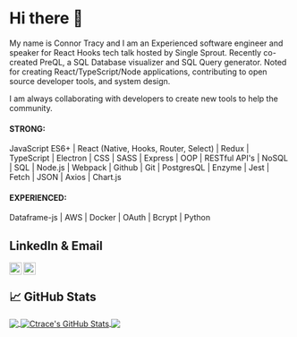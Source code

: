 # Hi there 👋

My name is Connor Tracy and I am an Experienced software engineer and speaker for React Hooks tech talk hosted by Single Sprout. Recently co-created PreQL, a SQL Database visualizer and SQL Query generator. Noted for creating React/TypeScript/Node applications, contributing to open source developer tools, and system design.

I am always collaborating with developers to create new tools to help the community.

#### STRONG: 
JavaScript ES6+ | React (Native, Hooks, Router, Select) | Redux | TypeScript | Electron | CSS | SASS | Express | OOP | RESTful API's | NoSQL | SQL | Node.js | Webpack | Github | Git | PostgresQL | Enzyme | Jest | Fetch | JSON | Axios | Chart.js
#### EXPERIENCED: 
Dataframe-js | AWS | Docker | OAuth | Bcrypt | Python
<!--
**Ctrace12/Ctrace12** is a ✨ _special_ ✨ repository because its `README.md` (this file) appears on your GitHub profile.

Here are some ideas to get you started:

- 🔭 I’m currently working on ...
- 🌱 I’m currently learning ...
- 👯 I’m looking to collaborate on ...
- 🤔 I’m looking for help with ...
- 💬 Ask me about ...
- 📫 How to reach me: ...
- 😄 Pronouns: ...
- ⚡ Fun fact: ...
-->
## LinkedIn & Email

<a href="https://www.linkedin.com/in/connortracy19/">
  <img align="left" alt="Connor's LinkedIn" width="22px" src="https://raw.githubusercontent.com/peterthehan/peterthehan/master/assets/linkedin.svg" />
</a> 
<a href="mailto:connortracy15@gmail.com">
  <img align="left" alt="Connor's Email" width="22px" src="https://www.iconpacks.net/icons/1/free-mail-icon-142-thumb.png" />
</a> <br>

## &#x1f4c8; GitHub Stats
<a href="https://github.com/Ctrace12/Ctrace12">
  <img align="center" src="https://github-readme-stats.vercel.app/api/top-langs/?username=Ctrace12&title_color=ffffff&text_color=c9cacc&icon_color=2bbc8a&bg_color=1d1f21&langs_count=3" />
</a>
<a href="https://github.com/Ctrace12/Ctrace12">
  <img align="center" src="https://github-readme-stats.vercel.app/api?username=Ctrace12&show_icons=true&line_height=27&count_private=true&title_color=ffffff&text_color=c9cacc&icon_color=2bbc8a&bg_color=1d1f21" alt="Ctrace's GitHub Stats" />
</a>
<a href="https://github.com/Ctrace12/Ctrace12">
   <img align="center" src="https://github-readme-stats.vercel.app/api/pin/?username=oslabs-beta&repo=preql&title_color=ffffff&text_color=c9cacc&icon_color=2bbc8a&bg_color=1d1f21" />
</a>
<!-- <a href="https://github.com/Ctrace12/Ctrace12">
   <img align="center" src="https://github-readme-stats.vercel.app/api/pin/?username=Ctrace12&repo=Leet-Kids&title_color=ffffff&text_color=c9cacc&icon_color=2bbc8a&bg_color=1d1f21" />
</a>
<a href="https://github.com/Ctrace12/Ctrace12">
   <img align="center" src="https://github-readme-stats.vercel.app/api/pin/?username=MarketCrypt&repo=MarketCrypt &title_color=ffffff&text_color=c9cacc&icon_color=2bbc8a&bg_color=1d1f21" />
</a> -->
